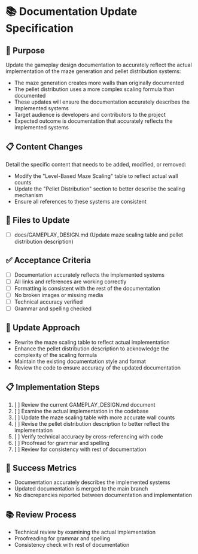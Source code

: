 # 📚 Documentation Update Specification

## 🎯 Purpose

Update the gameplay design documentation to accurately reflect the actual implementation of the maze generation and pellet distribution systems:
- The maze generation creates more walls than originally documented
- The pellet distribution uses a more complex scaling formula than documented
- These updates will ensure the documentation accurately describes the implemented systems
- Target audience is developers and contributors to the project
- Expected outcome is documentation that accurately reflects the implemented systems

## 📋 Content Changes

Detail the specific content that needs to be added, modified, or removed:
- Modify the "Level-Based Maze Scaling" table to reflect actual wall counts
- Update the "Pellet Distribution" section to better describe the scaling mechanism
- Ensure all references to these systems are consistent

## 📁 Files to Update

- [ ] docs/GAMEPLAY_DESIGN.md (Update maze scaling table and pellet distribution description)

## ✅ Acceptance Criteria

- [ ] Documentation accurately reflects the implemented systems
- [ ] All links and references are working correctly
- [ ] Formatting is consistent with the rest of the documentation
- [ ] No broken images or missing media
- [ ] Technical accuracy verified
- [ ] Grammar and spelling checked

## 🔄 Update Approach

- Rewrite the maze scaling table to reflect actual implementation
- Enhance the pellet distribution description to acknowledge the complexity of the scaling formula
- Maintain the existing documentation style and format
- Review the code to ensure accuracy of the updated documentation

## 📋 Implementation Steps

1. [ ] Review the current GAMEPLAY_DESIGN.md document
2. [ ] Examine the actual implementation in the codebase
3. [ ] Update the maze scaling table with more accurate wall counts
4. [ ] Revise the pellet distribution description to better reflect the implementation
5. [ ] Verify technical accuracy by cross-referencing with code
6. [ ] Proofread for grammar and spelling
7. [ ] Review for consistency with rest of documentation

## 🎯 Success Metrics

- Documentation accurately describes the implemented systems
- Updated documentation is merged to the main branch
- No discrepancies reported between documentation and implementation

## 📚 Review Process

- Technical review by examining the actual implementation
- Proofreading for grammar and spelling
- Consistency check with rest of documentation
